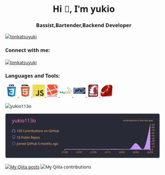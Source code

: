 <h1 align="center">Hi 👋, I'm yukio</h1>
<h3 align="center">Bassist,Bartender,Backend Developer</h3>

<p align="left"> <a href="https://twitter.com/tonkatsuyuki" target="blank"><img src="https://img.shields.io/twitter/follow/tonkatsuyuki?logo=twitter&style=for-the-badge" alt="tonkatsuyuki" /></a> </p>

<h3 align="left">Connect with me:</h3>
<p align="left">
<a href="https://twitter.com/tonkatsuyuki" target="blank"><img align="center" src="https://raw.githubusercontent.com/rahuldkjain/github-profile-readme-generator/master/src/images/icons/Social/twitter.svg" alt="tonkatsuyuki" height="30" width="40" /></a>
</p>

<h3 align="left">Languages and Tools:</h3>
<p align="left"> <a href="https://www.w3schools.com/css/" target="_blank" rel="noreferrer"> <img src="https://raw.githubusercontent.com/devicons/devicon/master/icons/css3/css3-original-wordmark.svg" alt="css3" width="40" height="40"/> </a> <a href="https://www.w3.org/html/" target="_blank" rel="noreferrer"> <img src="https://raw.githubusercontent.com/devicons/devicon/master/icons/html5/html5-original-wordmark.svg" alt="html5" width="40" height="40"/> </a> <a href="https://developer.mozilla.org/en-US/docs/Web/JavaScript" target="_blank" rel="noreferrer"> <img src="https://raw.githubusercontent.com/devicons/devicon/master/icons/javascript/javascript-original.svg" alt="javascript" width="40" height="40"/> </a> <a href="https://laravel.com/" target="_blank" rel="noreferrer"> <img src="https://raw.githubusercontent.com/devicons/devicon/master/icons/laravel/laravel-plain-wordmark.svg" alt="laravel" width="40" height="40"/> </a> <a href="https://www.mysql.com/" target="_blank" rel="noreferrer"> <img src="https://raw.githubusercontent.com/devicons/devicon/master/icons/mysql/mysql-original-wordmark.svg" alt="mysql" width="40" height="40"/> </a> <a href="https://www.php.net" target="_blank" rel="noreferrer"> <img src="https://raw.githubusercontent.com/devicons/devicon/master/icons/php/php-original.svg" alt="php" width="40" height="40"/> </a> <a href="https://rubyonrails.org" target="_blank" rel="noreferrer"> <img src="https://raw.githubusercontent.com/devicons/devicon/master/icons/rails/rails-original-wordmark.svg" alt="rails" width="40" height="40"/> </a> <a href="https://www.ruby-lang.org/en/" target="_blank" rel="noreferrer"> <img src="https://raw.githubusercontent.com/devicons/devicon/master/icons/ruby/ruby-original.svg" alt="ruby" width="40" height="40"/> </a> </p>

<p><img align="center" src="https://github-readme-stats.vercel.app/api/top-langs?username=yukio113o&show_icons=true&locale=en&layout=compact" alt="yukio113o" /></p>

<svg xmlns="http://www.w3.org/2000/svg" width="700" height="200" viewBox="0 0 700 200"><style>* {
          font-family: 'Segoe UI', Ubuntu, "Helvetica Neue", Sans-Serif
        }</style><rect x="1.5" y="1.5" rx="5" ry="5" height="98%" width="98%" stroke="#282a36" stroke-width="1" fill="#282a36" stroke-opacity="1"></rect><text x="30" y="40" style="font-size: 22px; fill: #ff79c6;">yukio113o</text><g transform="translate(0,40)"><g transform="translate(30,30)"><g transform="translate(0,0)" width="14" height="14" fill="#6272a4"><path fill-rule="evenodd" d="M8 0C3.58 0 0 3.58 0 8c0 3.54 2.29 6.53 5.47 7.59.4.07.55-.17.55-.38 0-.19-.01-.82-.01-1.49-2.01.37-2.53-.49-2.69-.94-.09-.23-.48-.94-.82-1.13-.28-.15-.68-.52-.01-.53.63-.01 1.08.58 1.23.82.72 1.21 1.87.87 2.33.66.07-.52.28-.87.51-1.07-1.78-.2-3.64-.89-3.64-3.95 0-.87.31-1.59.82-2.15-.08-.2-.36-1.02.08-2.12 0 0 .67-.21 2.2.82.64-.18 1.32-.27 2-.27.68 0 1.36.09 2 .27 1.53-1.04 2.2-.82 2.2-.82.44 1.1.16 1.92.08 2.12.51.56.82 1.27.82 2.15 0 3.07-1.87 3.75-3.65 3.95.29.25.54.73.54 1.48 0 1.07-.01 1.93-.01 2.2 0 .21.15.46.55.38A8.013 8.013 0 0016 8c0-4.42-3.58-8-8-8z"></path></g><g transform="translate(0,28)" width="14" height="14" fill="#6272a4"><path fill-rule="evenodd" d="M2 2.5A2.5 2.5 0 014.5 0h8.75a.75.75 0 01.75.75v12.5a.75.75 0 01-.75.75h-2.5a.75.75 0 110-1.5h1.75v-2h-8a1 1 0 00-.714 1.7.75.75 0 01-1.072 1.05A2.495 2.495 0 012 11.5v-9zm10.5-1V9h-8c-.356 0-.694.074-1 .208V2.5a1 1 0 011-1h8zM5 12.25v3.25a.25.25 0 00.4.2l1.45-1.087a.25.25 0 01.3 0L8.6 15.7a.25.25 0 00.4-.2v-3.25a.25.25 0 00-.25-.25h-3.5a.25.25 0 00-.25.25z"></path></g><g transform="translate(0,56)" width="14" height="14" fill="#6272a4"><path fill-rule="evenodd" d="M1.5 8a6.5 6.5 0 1113 0 6.5 6.5 0 01-13 0zM8 0a8 8 0 100 16A8 8 0 008 0zm.5 4.75a.75.75 0 00-1.5 0v3.5a.75.75 0 00.471.696l2.5 1a.75.75 0 00.557-1.392L8.5 7.742V4.75z"></path></g><text x="21" y="14" style="fill: #ffb86c; font-size: 14px;">109 Contributions on GitHub</text><text x="21" y="42" style="fill: #ffb86c; font-size: 14px;">10 Public Repos</text><text x="21" y="70" style="fill: #ffb86c; font-size: 14px;">Joined GitHub 5 months ago</text></g><g color="#bd93f9" transform="translate(295,10)"><path transform="translate(-30,0)" stroke="#bd93f9" fill="#bd93f9" opacity="1" d="M0,110C10.757990867579908,110,21.51598173515982,110,32.273972602739725,110C42.68493150684932,110,53.0958904109589,110,63.50684931506849,110C74.2648401826484,110,85.02283105022832,110,95.78082191780823,110C106.53881278538813,110,117.29680365296804,110,128.05479452054794,110C138.46575342465752,110,148.87671232876713,110,159.2876712328767,110C170.0456621004566,110,180.80365296803654,110,191.56164383561645,110C201.97260273972603,110,212.38356164383563,108.77777777777779,222.7945205479452,108.77777777777779C233.55251141552512,108.77777777777779,244.31050228310502,110,255.06849315068493,110C265.82648401826486,110,276.58447488584477,110,287.3424657534247,110C297.0593607305936,110,306.7762557077626,83.11111111111111,316.4931506849315,83.11111111111111C327.2511415525114,83.11111111111111,338.0091324200913,110,348.7671232876712,110C359.1780821917808,110,369.5890410958904,57.44444444444445,380,4.888888888888884L380,110C369.5890410958904,110,359.1780821917808,110,348.7671232876712,110C338.0091324200913,110,327.2511415525114,110,316.4931506849315,110C306.7762557077626,110,297.0593607305936,110,287.3424657534247,110C276.58447488584477,110,265.82648401826486,110,255.06849315068493,110C244.31050228310502,110,233.55251141552512,110,222.7945205479452,110C212.38356164383563,110,201.97260273972603,110,191.56164383561645,110C180.80365296803654,110,170.0456621004566,110,159.2876712328767,110C148.87671232876713,110,138.46575342465752,110,128.05479452054794,110C117.29680365296804,110,106.53881278538813,110,95.78082191780823,110C85.02283105022832,110,74.2648401826484,110,63.50684931506849,110C53.0958904109589,110,42.68493150684932,110,32.273972602739725,110C21.51598173515982,110,10.757990867579908,110,0,110Z"></path><g color="#ffb86c" transform="translate(-30,110)" fill="none" font-size="10" font-family="sans-serif" text-anchor="middle"><path class="domain" stroke="currentColor" d="M0.5,6V0.5H380.5V6"></path><g class="tick" opacity="1" transform="translate(0.5,0)"><line stroke="currentColor" y2="6"></line><text fill="currentColor" y="9" dy="0.71em">21/05</text></g><g class="tick" opacity="1" transform="translate(64.0068493150685,0)"><line stroke="currentColor" y2="6"></line><text fill="currentColor" y="9" dy="0.71em">21/07</text></g><g class="tick" opacity="1" transform="translate(128.55479452054794,0)"><line stroke="currentColor" y2="6"></line><text fill="currentColor" y="9" dy="0.71em">21/09</text></g><g class="tick" opacity="1" transform="translate(192.06164383561645,0)"><line stroke="currentColor" y2="6"></line><text fill="currentColor" y="9" dy="0.71em">21/11</text></g><g class="tick" opacity="1" transform="translate(255.56849315068493,0)"><line stroke="currentColor" y2="6"></line><text fill="currentColor" y="9" dy="0.71em">22/01</text></g><g class="tick" opacity="1" transform="translate(316.9931506849315,0)"><line stroke="currentColor" y2="6"></line><text fill="currentColor" y="9" dy="0.71em">22/03</text></g><g class="tick" opacity="1" transform="translate(380.5,0)"><line stroke="currentColor" y2="6"></line><text fill="currentColor" y="9" dy="0.71em">22/05</text></g></g><g color="#ffb86c" transform="translate(350,0)" fill="none" font-size="10" font-family="sans-serif" text-anchor="start"><path class="domain" stroke="currentColor" d="M6,110.5H0.5V0.5H6"></path><g class="tick" opacity="1" transform="translate(0,110.5)"><line stroke="currentColor" x2="6"></line><text fill="currentColor" x="9" dy="0.32em">0</text></g><g class="tick" opacity="1" transform="translate(0,98.27777777777777)"><line stroke="currentColor" x2="6"></line><text fill="currentColor" x="9" dy="0.32em">10</text></g><g class="tick" opacity="1" transform="translate(0,86.05555555555556)"><line stroke="currentColor" x2="6"></line><text fill="currentColor" x="9" dy="0.32em">20</text></g><g class="tick" opacity="1" transform="translate(0,73.83333333333334)"><line stroke="currentColor" x2="6"></line><text fill="currentColor" x="9" dy="0.32em">30</text></g><g class="tick" opacity="1" transform="translate(0,61.611111111111114)"><line stroke="currentColor" x2="6"></line><text fill="currentColor" x="9" dy="0.32em">40</text></g><g class="tick" opacity="1" transform="translate(0,49.388888888888886)"><line stroke="currentColor" x2="6"></line><text fill="currentColor" x="9" dy="0.32em">50</text></g><g class="tick" opacity="1" transform="translate(0,37.16666666666667)"><line stroke="currentColor" x2="6"></line><text fill="currentColor" x="9" dy="0.32em">60</text></g><g class="tick" opacity="1" transform="translate(0,24.944444444444443)"><line stroke="currentColor" x2="6"></line><text fill="currentColor" x="9" dy="0.32em">70</text></g><g class="tick" opacity="1" transform="translate(0,12.722222222222229)"><line stroke="currentColor" x2="6"></line><text fill="currentColor" x="9" dy="0.32em">80</text></g><g class="tick" opacity="1" transform="translate(0,0.5)"><line stroke="currentColor" x2="6"></line><text fill="currentColor" x="9" dy="0.32em">90</text></g></g><g><text y="-15" x="230" style="fill: #ffb86c; font-size: 10px;">contributions in the last year</text></g></g></g></svg>

[![My Qiita posts](https://qiita-badge.apiapi.app/s/yukio113o/posts.svg)](http://qiita.com/yukio113o)
![My Qiita contributions](https://qiita-badge.apiapi.app/s/yukio113o/contributions.svg)

<!--
**yukio113o/yukio113o** is a ✨ _special_ ✨ repository because its `README.md` (this file) appears on your GitHub profile.

Here are some ideas to get you started:

- 🔭 I’m currently working on ...
- 🌱 I’m currently learning ...
- 👯 I’m looking to collaborate on ...
- 🤔 I’m looking for help with ...
- 💬 Ask me about ...
- 📫 How to reach me: ...
- 😄 Pronouns: ...
- ⚡ Fun fact: ...
-->
